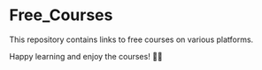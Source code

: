 # Free_Courses
This repository contains links to free courses on various platforms.

Happy learning and enjoy the courses! 🙌🌟




